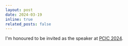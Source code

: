 ```yaml
---
layout: post
date: 2024-03-19
inline: true
related_posts: false
---
```


I'm honoured to be invited as the speaker at [PCIC 2024](https://spco.cc/pcic/index.html).
